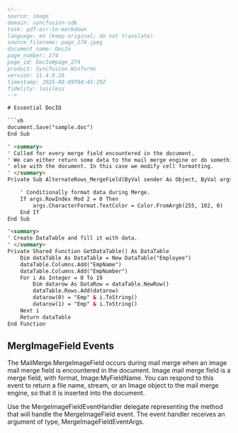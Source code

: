 ```html
<!-- 
source: image
domain: syncfusion-sdk
task: pdf-ocr-to-markdown
language: en (keep original; do not translate)
source_filename: page_274.jpeg
document_name: DocIo
page_number: 274
page_id: DocIo#page_274
product: Syncfusion Winforms
version: 11.4.0.26
timestamp: 2025-08-09T04:45:29Z
fidelity: lossless
-->

# Essential DocIO

```vb
document.Save("sample.doc")
End Sub

' <summary>
' Called for every merge field encountered in the document.
' We can either return some data to the mail merge engine or do something
' else with the document. In this case we modify cell formatting.
' </summary>
Private Sub AlternateRows_MergeField(ByVal sender As Object, ByVal args As MergeFieldEventArgs)

    ' Conditionally format data during Merge.
    If args.RowIndex Mod 2 = 0 Then
        args.CharacterFormat.TextColor = Color.FromArgb(255, 102, 0)
    End If
End Sub

'<summary>
' Create DataTable and fill it with data.
' </summary>
Private Shared Function GetDataTable() As DataTable
    Dim dataTable As DataTable = New DataTable("Employee")
    dataTable.Columns.Add("EmpName")
    dataTable.Columns.Add("EmpNumber")
    For i As Integer = 0 To 19
        Dim datarow As DataRow = dataTable.NewRow()
        dataTable.Rows.Add(datarow)
        datarow(0) = "Emp" & i.ToString()
        datarow(1) = "Emp" & i.ToString()
    Next i
    Return dataTable
End Function
```

## MergImageField Events

The MailMerge.MergeImageField occurs during mail merge when an image mail merge field is encountered in the document. Image mail merge field is a merge field, with format, Image:MyFieldName. You can respond to this event to return a file name, stream, or an Image object to the mail merge engine, so that it is inserted into the document.

Use the MergeImageFieldEventHandler delegate representing the method that will handle the MergeImageField event. The event handler receives an argument of type, MergeImageFieldEventArgs.

<!-- tags: [DocIo, mail merge, image merge field] keywords: [MergeImageField, MergeImageFieldEventHandler, mail merge engine, document, data, image, file, stream, object, merge field, event handler, DocIo] -->
```